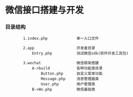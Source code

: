 #       微信接口搭建与开发

###     目录结构
            1.index.php             单一入口文件
            
            2.app                   开发者目录
                Entry.php           测试微信sdk(软件开发工具包)
                
            3.wechat                微信框架搭建    
                A->build            各种功能类目录
                    Button.php      自定义菜单功能
                    Message.php     消息管理器类
                    User.php        用户管理类
                B->Wx.php           微信基础类        
                    